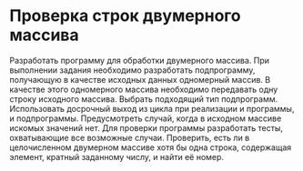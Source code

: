 # Проверка строк двумерного массива
Разработать программу для обработки двумерного массива. При выполнении задания необходимо разработать подпрограмму, получающую в качестве исходных данных одномерный массив. В качестве этого одномерного массива необходимо передавать одну строку исходного массива. Выбрать подходящий тип подпрограмм. Использовать досрочный выход из цикла при реализации и программы, и подпрограммы. Предусмотреть случай, когда в исходном массиве искомых значений нет. Для проверки программы разработать тесты, охватывающие все возможные случаи. Проверить, есть ли в целочисленном двумерном массиве хотя бы одна строка, содержащая элемент, кратный заданному числу, и найти её номер.
